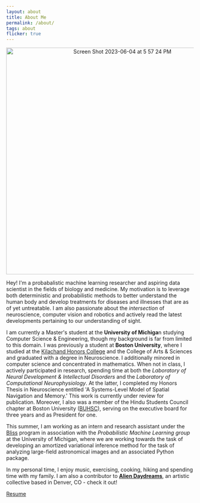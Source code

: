 ```yaml
---
layout: about
title: About Me
permalink: /about/
tags: about
flicker: true
---
```


<p align="center"> 
<img width="608" alt="Screen Shot 2023-06-04 at 5 57 24 PM" src="https://github.com/sawanp813/sawanp813.github.io/assets/68625173/336a3979-ecec-42e9-b73e-edfafa329800">
</p>

Hey! I'm a probabalistic machine learning researcher and aspiring data scientist in the fields of biology and medicine. My motivation is to leverage both deterministic and probabilistic methods to better understand the human body and develop treatments for diseases and illnesses that are as of yet untreatable. I am also passionate about the _intersection_ of neuroscience, computer vision and robotics and actively read the latest developments pertaining to our understanding of sight. 

I am currently a Master's student at the **University of Michiga**n studying Computer Science & Engineering, though my background is far from limited to this domain. I was previously a student at **Boston University**, where I studied at the [Kilachand Honors College](https://www.bu.edu/khc/) and the College of Arts & Sciences and graduated with a degree in Neuroscience. I additionally minored in computer science and concentrated in mathematics. When not in class, I actively participated in research, spending time at both the _Laboratory of Neural Development & Intellectual Disorders_ and the _Laboratory of Computational Neurophysiology_. At the latter, I completed my Honors Thesis in Neuroscience entitled 'A Systems-Level Model of Spatial Navigation and Memory.' This work is currently under review for publication. Moreover, I also was a member of the Hindu Students Council chapter at Boston University ([BUHSC](https://buhsc.org)), serving on the executive board for three years and as President for one.

This summer, I am working as an intern and research assistant under the [Bliss](https://github.com/prob-ml/bliss/tree/master) program in association with the _Probabilistic Machine Learning group_ at the University of Michigan, where we are working towards the task of developing an amortized variational inference method for the task of analyzing large-field astronomical images and an associated Python package. 

In my personal time, I enjoy music, exercising, cooking, hiking and spending time with my family. I am also a contributor to [**Alien Daydreams**](https://www.aliendaydreams.life/), an artistic collective based in Denver, CO - check it out!

[Resume](https://github.com/sawanp813/sawanp813.github.io/blob/9d865708970dc5f183d90103fb23d452bdfba5ea/Sawan's%20Resume.pdf)

<style>
.post-header, #talks, #workshops {
  text-align: center; /* Want the About Page header to be in the middle */
}
</style>
